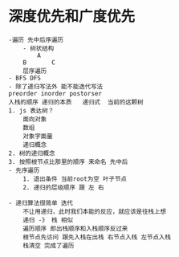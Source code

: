 # 深度优先和广度优先
    -遍历 先中后序遍历
        - 树状结构
            A
        B       C
        层序遍历
    - BFS DFS
    - 除了递归写法外 能不能迭代写法
    preorder inorder postorser
    入栈的顺序 递归的本质   递归式  当前的这颗树
    1. js 表达树？
        面向对象
        数组
        对象字面量
        递归概念
    2. 树的递归概念
    3. 按照根节点比那里的顺序 来命名 先中后
    - 先序遍历
        1. 退出条件 当前root为空 叶子节点
        2. 递归的层级顺序 跟 左 右
    
    - 递归算法很简单 迭代
        不让用递归，此时我们本能的反应，就应该是往栈上想
        递归 -》 栈 相似
        遍历顺序 即出栈顺序和入栈顺序反过来
        根节点先访问 跟先入栈在出栈 右节点入栈 左节点入栈
        栈清空 完成了遍历
        